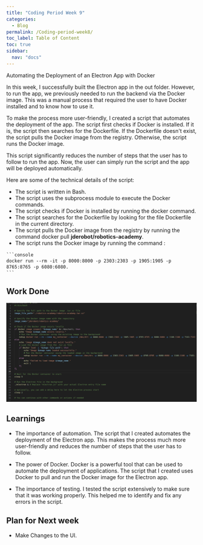 ```yaml
---
title: "Coding Period Week 9"
categories:
  - Blog
permalink: /Coding-period-week8/
toc_label: Table of Content
toc: true
sidebar:
  nav: "docs"
---
```


Automating the Deployment of an Electron App with Docker

In this week, I successfully built the Electron app in the out folder. However, to run the app, we previously needed to run the backend via the Docker image. This was a manual process that required the user to have Docker installed and to know how to use it.

To make the process more user-friendly, I created a script that automates the deployment of the app. The script first checks if Docker is installed. If it is, the script then searches for the Dockerfile. If the Dockerfile doesn't exist, the script pulls the Docker image from the registry. Otherwise, the script runs the Docker image.

This script significantly reduces the number of steps that the user has to follow to run the app. Now, the user can simply run the script and the app will be deployed automatically.

Here are some of the technical details of the script:

   - The script is written in Bash.
   - The script uses the subprocess module to execute the Docker commands.
   - The script checks if Docker is installed by running the docker command.
   - The script searches for the Dockerfile by looking for the file Dockerfile in the current directory.
   - The script pulls the Docker image from the registry by running the command docker pull **jderobot/robotics-academy**.
   - The script runs the Docker image by running the command :

    
    ```console 
    docker run --rm -it -p 8000:8000 -p 2303:2303 -p 1905:1905 -p 8765:8765 -p 6080:6080.
    ```



## Work Done

![Script](/docs/assets/images/Codingweek9img1.png)

## Learnings

- The importance of automation. The script that I created automates the deployment of the Electron app. This makes the process much more user-friendly and reduces the number of steps that the user has to follow.

- The power of Docker. Docker is a powerful tool that can be used to automate the deployment of applications. The script that I created uses Docker to pull and run the Docker image for the Electron app.

- The importance of testing. I tested the script extensively to make sure that it was working properly. This helped me to identify and fix any errors in the script.

## Plan for Next week

- Make Changes to the UI.